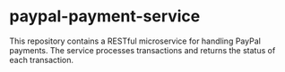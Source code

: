 # paypal-payment-service
This repository contains a RESTful microservice for handling PayPal payments. The service processes transactions and returns the status of each transaction. 
